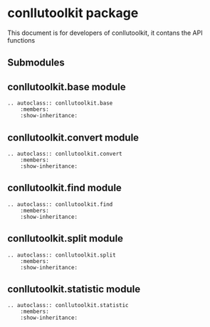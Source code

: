 conllutoolkit package
=====================
This document is for developers of conllutoolkit, it contans the API functions

Submodules
----------

conllutoolkit.base module
-------------------------
```eval_rst
.. autoclass:: conllutoolkit.base
    :members:
    :show-inheritance:

```

conllutoolkit.convert module
----------------------------
```eval_rst
.. autoclass:: conllutoolkit.convert
    :members:
    :show-inheritance:

```

conllutoolkit.find module
-------------------------
```eval_rst
.. autoclass:: conllutoolkit.find
    :members:
    :show-inheritance:

```

conllutoolkit.split module
--------------------------
```eval_rst
.. autoclass:: conllutoolkit.split
    :members:
    :show-inheritance:

```

conllutoolkit.statistic module
------------------------------
```eval_rst
.. autoclass:: conllutoolkit.statistic
    :members:
    :show-inheritance:

```
